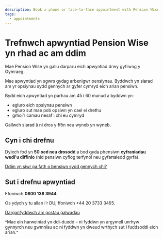 ```yaml
---
description: Book a phone or face-to-face appointment with Pension Wise for personal guidance on your pension pot options.
tags:
  - appointments
---
```


# Trefnwch apwyntiad Pension Wise yn rhad ac am ddim

Mae Pension Wise yn gallu darparu eich apwyntiad drwy gyfrwng y Gymraeg.

Mae apwyntiad yn sgwrs gydag arbenigwr pensiynau. Byddwch yn siarad am yr opsiynau sydd gennych ar gyfer cymryd eich arian pensiwn.

Bydd eich apwyntiad yn parhau am 45 i 60 munud a byddwn yn:

- egluro eich opsiynau pensiwn
- egluro sut mae pob opsiwn yn cael ei drethu
- grhoi’r camau nesaf i chi eu cymryd

Gallwch siarad â ni dros y ffôn neu wyneb yn wyneb.

## Cyn i chi drefnu

Dylech fod yn **50 oed neu drosodd** a bod gyda phensiwn **cyfraniadau wedi'u diffinio** (nid pensiwn cyflog terfynol neu gyfartaledd gyrfa).

[Ddim yn siwr pa fath o bensiwn sydd gennych chi?](/cy/pension-type-tool)

## Sut i drefnu apwyntiad

Ffoniwch **0800 138 3944**

Os ydych y tu allan i’r DU, ffoniwch +44 20 3733 3495.

[Darganfyddwch am gostau galwadau](https://www.gov.uk/costau-galwadau)

^Mae ein harweiniad yn ddi-duedd – ni fyddwn yn argymell unrhyw gynnyrch neu gwmnïau ac ni fyddwn yn dweud wrthych sut i fuddsoddi eich arian.^
